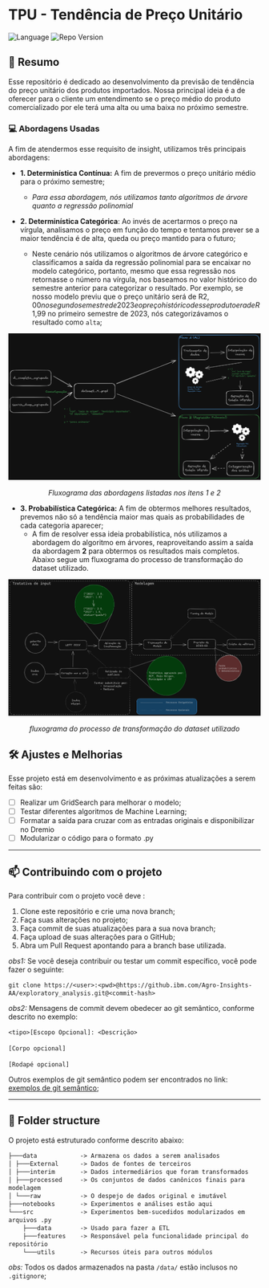 # TPU - Tendência de Preço Unitário
![Language](https://img.shields.io/badge/language-Python-orange)
![Repo Version](https://img.shields.io/badge/version-v0.1-blue)

## 📜 Resumo
Esse repositório é dedicado ao desenvolvimento da previsão de tendência do preço unitário dos produtos importados. Nossa principal ideia é a de oferecer para o cliente um entendimento se o preço médio do produto comercializado por ele terá uma alta ou uma baixa no próximo semestre.

### 💻 Abordagens Usadas
A fim de atendermos esse requisito de insight, utilizamos três principais abordagens:
- **1. Determinística Contínua:** A fim de prevermos o preço unitário médio para o próximo semestre;
	- _Para essa abordagem, nós utilizamos tanto algoritmos de árvore quanto a regressão polinomial_

- **2. Determinística Categórica**: Ao invés de acertarmos o preço na vírgula, analisamos o preço em função do tempo e tentamos prever se a maior tendência é de alta, queda ou preço mantido para o futuro;
	- Neste cenário nós utilizamos o algoritmos de árvore categórico e classificamos a saída da regressão polinomial para se encaixar no modelo categórico, portanto, mesmo que essa regressão nos retornasse o número na vírgula, nos baseamos no valor histórico do semestre anterior para categorizar o resultado. Por exemplo, se nosso modelo previu que o preço unitário será de R$2,00 no segundo semestre de 2023 e o preço histórico desse produto era de R$1,99 no primeiro semestre de 2023, nós categorizávamos o resultado como `alta`;

<img src="./processo_linha_de_tendencia.png">

<center>
<p>
<i>
Fluxograma das abordagens listadas nos itens 1 e 2
</i>
</p>
</center>

 
- **3. Probabilística Categórica:** A fim de obtermos melhores resultados, prevemos não só a tendência maior mas quais as probabilidades de cada categoria aparecer;
	- A fim de resolver essa ideia probabilística, nós utilizamos a abordagem do algoritmo em árvores, reaproveitando assim a saída da abordagem **2** para obtermos os resultados mais completos. Abaixo segue um fluxograma do processo de transformação do dataset utilizado.

<img src="./Drawing 2024-03-12 17.57.17.excalidraw.png">
<center>
<p>
<i>
fluxograma do processo de transformação do dataset utilizado
</i>
</p>
</center>

## 🛠️ Ajustes e Melhorias
Esse projeto está em desenvolvimento e as próximas atualizações a serem feitas são:
- [ ] Realizar um GridSearch para melhorar o modelo;
- [ ] Testar diferentes algoritmos de Machine Learning;
- [ ] Formatar a saída para cruzar com as entradas originais e disponibilizar no Dremio
- [ ] Modularizar o código para o formato .py

---
## 📫 Contribuindo com o projeto
Para contribuir com o projeto você deve :
1. Clone este repositório e crie uma nova branch;
2. Faça suas alterações no projeto;
3. Faça commit de suas atualizações para a sua nova branch;
4. Faça upload de suas alterações para o GitHub;
5. Abra um Pull Request apontando para a branch base utilizada.

_obs1:_ Se você deseja contribuir ou testar um commit específico, você pode fazer o seguinte:
```
git clone https://<user>:<pwd>@https://github.ibm.com/Agro-Insights-AA/exploratory_analysis.git@<commit-hash>
```

_obs2:_ Mensagens de commit devem obedecer ao git semântico, conforme descrito no exemplo:
```
<tipo>[Escopo Opcional]: <Descrição>

[Corpo opcional]

[Rodapé opcional]
```
Outros exemplos de git semântico podem ser encontrados no link: [exemplos de git semântico](https://www.conventionalcommits.org/en/v1.0.0/);

---
## 📁 Folder structure
O projeto está estruturado conforme descrito abaixo:
```
├───data            -> Armazena os dados a serem analisados
│ ├───External      -> Dados de fontes de terceiros
│ ├───interim       -> Dados intermediários que foram transformados
│ ├───processed     -> Os conjuntos de dados canônicos finais para modelagem
│ └───raw           -> O despejo de dados original e imutável
├───notebooks       -> Experimentos e análises estão aqui
└───src             -> Experimentos bem-sucedidos modularizados em arquivos .py
    ├───data        -> Usado para fazer a ETL
    ├───features    -> Responsável pela funcionalidade principal do repositório
    └───utils       -> Recursos úteis para outros módulos
```
_obs:_ Todos os dados armazenados na pasta `/data/` estão inclusos no `.gitignore`;
